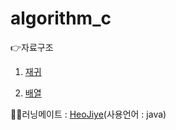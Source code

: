 # algorithm_c
👉자료구조
1. [재귀](./recursion_c_file/재귀파일목록.md)

2. [배열](./array_c_file/배열목록.md)

🙍‍♀️러닝메이트 : [HeoJiye](https://github.com/HeoJiye/Java_study)(사용언어 : java)